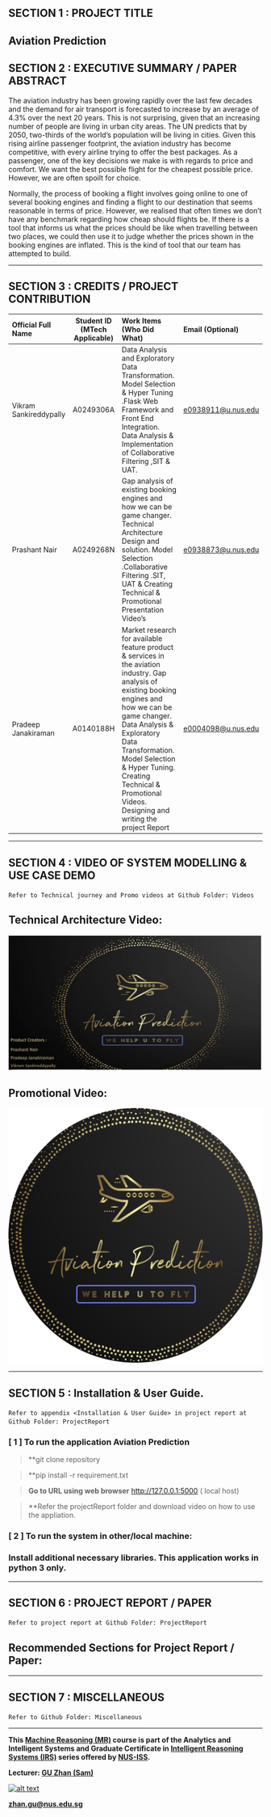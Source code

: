 
## SECTION 1 : PROJECT TITLE
## Aviation Prediction 

## SECTION 2 : EXECUTIVE SUMMARY / PAPER ABSTRACT

The aviation industry has been growing rapidly over the last few decades and the demand for air transport is forecasted to increase by an average of 4.3% over the next 20 years. This is not surprising, given that an increasing number of people are living in urban city areas. The UN predicts that by 2050, two-thirds of the world’s population will be living in cities. Given this rising airline passenger footprint, the aviation industry has become competitive, with every airline trying to offer the best packages. As a passenger, one of the key decisions we make is with regards to price and comfort. We want the best possible flight for the cheapest possible price. However, we are often spoilt for choice.

Normally, the process of booking a flight involves going online to one of several booking engines and finding a flight to our destination that seems reasonable in terms of price. However, we realised that often times we don’t have any benchmark regarding how cheap should flights be. If there is a tool that informs us what the prices should be like when travelling between two places, we could then use it to judge whether the prices shown in the booking engines are inflated. This is the kind of tool that our team has attempted to build.


---

## SECTION 3 : CREDITS / PROJECT CONTRIBUTION

| Official Full Name        | Student ID (MTech Applicable)  | Work Items (Who Did What) | Email (Optional) |
| :------------------------|:-------------------------------:| :---------------------------| :-----|
| Vikram Sankireddypally   | A0249306A | Data Analysis and Exploratory Data Transformation. Model Selection & Hyper Tuning .Flask Web Framework and Front End Integration. Data Analysis & Implementation of Collaborative Filtering ,SIT & UAT.| e0938911@u.nus.edu |
| Prashant Nair            | A0249268N | Gap analysis of existing booking engines and how we can be game changer. Technical Architecture Design and solution. Model Selection .Collaborative Filtering .SIT, UAT & Creating Technical & Promotional Presentation Video’s| e0938873@u.nus.edu |
| Pradeep Janakiraman      | A0140188H | Market research for available feature product & services in the aviation industry. Gap analysis of existing booking engines and how we can be game changer. Data Analysis & Exploratory Data Transformation. Model Selection & Hyper Tuning. Creating Technical & Promotional Videos. Designing and writing the project Report| e0004098@u.nus.edu |


---

## SECTION 4 : VIDEO OF SYSTEM MODELLING & USE CASE DEMO

`Refer to Technical journey and Promo videos at Github Folder: Videos`

##  Technical Architecture Video:


[![Watch the video](/Miscellaneous/logo.png)](https://www.youtube.com/embed/C6wgWhk-iK8)


## Promotional Video:

[![Watch the video](/Miscellaneous/product_logo_circle.png)](https://youtu.be/EPcw1kouPUo)


---

## SECTION 5 : Installation & User Guide. 

`Refer to appendix <Installation & User Guide> in project report at Github Folder: ProjectReport`

### [ 1 ] To run the application Aviation Prediction

> **git clone repository 

> **pip install -r requirement.txt

> **Go to URL using web browser**   http://127.0.0.1:5000 ( local host) 

> **Refer the projectReport folder and download video on how to use the appliation. 

### [ 2 ] To run the system in other/local machine:
### Install additional necessary libraries. This application works in python 3 only.

 

---
## SECTION 6 : PROJECT REPORT / PAPER

`Refer to project report at Github Folder: ProjectReport`

**Recommended Sections for Project Report / Paper:**
- 

---
## SECTION 7 : MISCELLANEOUS

`Refer to Github Folder: Miscellaneous`

---

**This [Machine Reasoning (MR)](https://www.iss.nus.edu.sg/executive-education/course/detail/machine-reasoning "Machine Reasoning") course is part of the Analytics and Intelligent Systems and Graduate Certificate in [Intelligent Reasoning Systems (IRS)](https://www.iss.nus.edu.sg/stackable-certificate-programmes/intelligent-systems "Intelligent Reasoning Systems") series offered by [NUS-ISS](https://www.iss.nus.edu.sg "Institute of Systems Science, National University of Singapore").**

**Lecturer: [GU Zhan (Sam)](https://www.iss.nus.edu.sg/about-us/staff/detail/201/GU%20Zhan "GU Zhan (Sam)")**

[![alt text](https://www.iss.nus.edu.sg/images/default-source/About-Us/7.6.1-teaching-staff/sam-website.tmb-.png "Let's check Sam' profile page")](https://www.iss.nus.edu.sg/about-us/staff/detail/201/GU%20Zhan)

**zhan.gu@nus.edu.sg**
